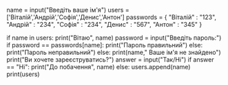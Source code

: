 name = input("Введіть ваше ім'я")
users = ['Віталій','Андрій','Софія','Денис','Антон']
passwords = {
    "Віталій" : "123",
    "Андрій" : "234",
    "Софія" : "234",
    "Денис" : "567",
   "Антон" : "345"
}

if name in users:
    print("Вітаю", name)
    password = input("Введіть пароль:")
    if password == passwords[name]:
        print("Пароль правильний")
    else:
        print("Пароль неправильний")
else:
    print(name," Ваше ім'я не знайдено")
    print("Ви хочете зареєструватись?")
    answer = input("Так/Ні")
    if answer == "Ні":
        print("До побачення", name)
    else:
        users.append(name)
print(users)
